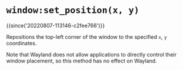 # `window:set_position(x, y)`

{{since('20220807-113146-c2fee766')}}

Repositions the top-left corner of the window to the specified `x`, `y` coordinates.

Note that Wayland does not allow applications to directly control their window
placement, so this method has no effect on Wayland.
